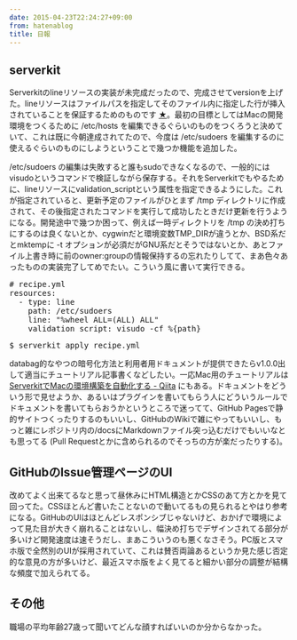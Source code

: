 ```yaml
---
date: 2015-04-23T22:24:27+09:00
from: hatenablog
title: 日報
---
```


<h2>serverkit</h2>

<p>Serverkitのlineリソースの実装が未完成だったので、完成させてversionを上げた。lineリソースはファイルパスを指定してそのファイル内に指定した行が挿入されていることを保証するためのものです <a href="https://github.com/r7kamura/serverkit/blob/a91b68e3967cf2e4227efcdc71767fe9f1a418f8/lib/serverkit/resources/line.rb">★</a>。最初の目標としてはMacの開発環境をつくるために /etc/hosts を編集できるぐらいのものをつくろうと決めていて、これは既に今朝達成されてたので、今度は /etc/sudoers を編集するのに使えるぐらいのものにしようということで幾つか機能を追加した。</p>

<p>/etc/sudoers の編集は失敗すると誰もsudoできなくなるので、一般的にはvisudoというコマンドで検証しながら保存する。それをServerkitでもやるために、lineリソースにvalidation_scriptという属性を指定できるようにした。これが指定されていると、更新予定のファイルがひとまず /tmp ディレクトリに作成されて、その後指定されたコマンドを実行して成功したときだけ更新を行うようになる。開発途中で幾つか困って、例えば一時ディレクトリを /tmp の決め打ちにするのは良くないとか、cygwinだと環境変数TMP_DIRが違うとか、BSD系だとmktempに -t オプションが必須だがGNU系だとそうではないとか、あとファイル上書き時に前のowner:groupの情報保持するの忘れたりしてて、まあ色々あったものの実装完了してめでたい。こういう風に書いて実行できる。</p>

<pre class="code" data-lang="" data-unlink># recipe.yml
resources:
  - type: line
    path: /etc/sudoers
    line: "%wheel ALL=(ALL) ALL"
    validation_script: visudo -cf %{path}</pre>




<pre class="code" data-lang="" data-unlink>$ serverkit apply recipe.yml</pre>


<p>databag的なやつの暗号化方法と利用者用ドキュメントが提供できたらv1.0.0出して適当にチュートリアル記事書くなどしたい。一応Mac用のチュートリアルは <a href="http://qiita.com/r7kamura/items/591e96861f025fb22998">ServerkitでMacの環境構築を自動化する - Qiita</a> にもある。ドキュメントをどういう形で見せようか、あるいはプラグインを書いてもらう人にどういうルールでドキュメントを書いてもらおうかというところで迷ってて、GitHub Pagesで静的サイトつくったりするのもいいし、GitHubのWikiで雑にやってもいいし、もっと雑にレポジトリ内の/docsにMarkdownファイル突っ込むだけでもいいなとも思ってる (Pull Requestとかに含められるのでそっちの方が楽だったりする)。</p>

<h2>GitHubのIssue管理ページのUI</h2>

<p>改めてよく出来てるなと思って昼休みにHTML構造とかCSSのあて方とかを見て回ってた。CSSほとんど書いたことないので動いてるもの見られるとやはり参考になる。GitHubのUIはほとんどレスポンシブじゃないけど、おかげで環境によって見た目が大きく崩れることはないし、幅決め打ちでデザインされてる部分が多いけど開発速度は速そうだし、まあこういうのも悪くなさそう。PC版とスマホ版で全然別のUIが採用されていて、これは賛否両論あるというか見た感じ否定的な意見の方が多いけど、最近スマホ版をよく見てると細かい部分の調整が結構な頻度で加えられてる。</p>

<h2>その他</h2>

<p>職場の平均年齢27歳って聞いてどんな顔すればいいのか分からなかった。</p>

